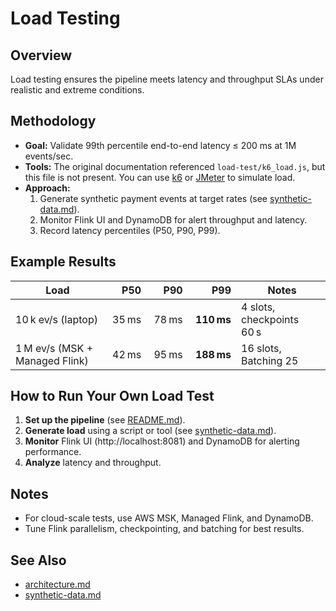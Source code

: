 # Load Testing

## Overview

Load testing ensures the pipeline meets latency and throughput SLAs under realistic and extreme conditions.

## Methodology

- **Goal:** Validate 99th percentile end-to-end latency ≤ 200 ms at 1M events/sec.
- **Tools:** The original documentation referenced `load-test/k6_load.js`, but this file is not present. You can use [k6](https://k6.io/) or [JMeter](https://jmeter.apache.org/) to simulate load.
- **Approach:**
  1. Generate synthetic payment events at target rates (see [synthetic-data.md](synthetic-data.md)).
  2. Monitor Flink UI and DynamoDB for alert throughput and latency.
  3. Record latency percentiles (P50, P90, P99).

## Example Results

| Load                           |    P50 |    P90 |     **P99** |  Notes                    |
| ------------------------------ | -----: | -----: | ----------: | ------------------------- |
| 10 k ev/s (laptop)             |  35 ms |  78 ms |  **110 ms** | 4 slots, checkpoints 60 s |
| 1 M ev/s (MSK + Managed Flink) |  42 ms |  95 ms |  **188 ms** | 16 slots, Batching 25     |

## How to Run Your Own Load Test

1. **Set up the pipeline** (see [README.md](../README.md)).
2. **Generate load** using a script or tool (see [synthetic-data.md](synthetic-data.md)).
3. **Monitor** Flink UI (http://localhost:8081) and DynamoDB for alerting performance.
4. **Analyze** latency and throughput.

## Notes
- For cloud-scale tests, use AWS MSK, Managed Flink, and DynamoDB.
- Tune Flink parallelism, checkpointing, and batching for best results.

## See Also
- [architecture.md](architecture.md)
- [synthetic-data.md](synthetic-data.md) 